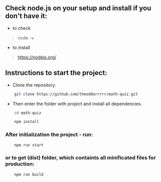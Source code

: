 ## Check node.js on your setup and install if you don't have it:

* to check
> node -v

* to install
> https://nodejs.org/

## Instructions to start the project:
* Clone the repository.

```.bash
    git clone https://github.com/theoddorrrrr/math-quiz.git
```

* Then enter the folder with project and install all dependencies.
```.bash
    cd math-quiz

    npm install
```

### After initialization the project - run:

```.bash
    npm run start
```

### or to get (dist) folder, which containts all minificated files for production:

```.bash
    npm run build
```

